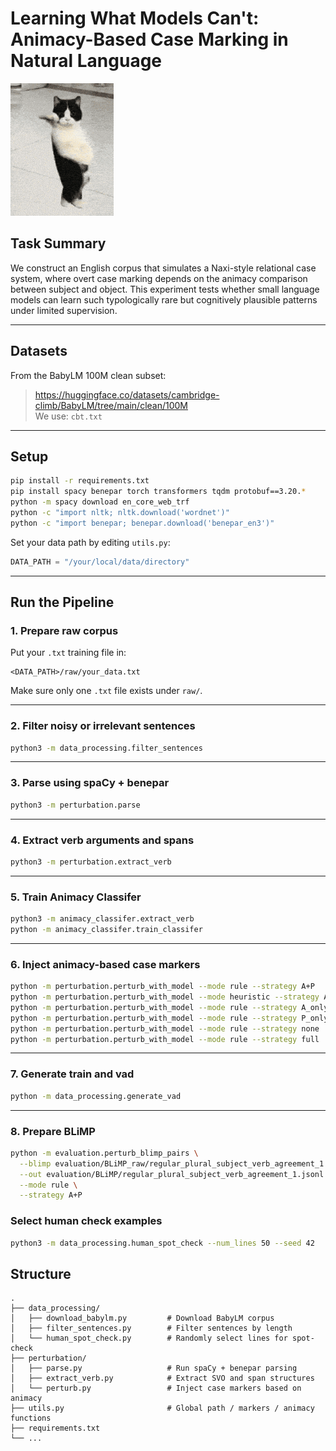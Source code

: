 # Learning What Models Can't: Animacy-Based Case Marking in Natural Language

![Skynet Skyboy](./skynet-skyboy.gif)


## Task Summary

We construct an English corpus that simulates a Naxi-style relational case system, where overt case marking depends on the animacy comparison between subject and object. This experiment tests whether small language models can learn such typologically rare but cognitively plausible patterns under limited supervision.

---

## Datasets

From the BabyLM 100M clean subset:

> https://huggingface.co/datasets/cambridge-climb/BabyLM/tree/main/clean/100M  
We use: `cbt.txt`

---

## Setup

```bash
pip install -r requirements.txt
pip install spacy benepar torch transformers tqdm protobuf==3.20.*
python -m spacy download en_core_web_trf
python -c "import nltk; nltk.download('wordnet')"
python -c "import benepar; benepar.download('benepar_en3')"
```

Set your data path by editing `utils.py`:

```python
DATA_PATH = "/your/local/data/directory"
```

---

## Run the Pipeline

### 1. Prepare raw corpus 

Put your `.txt` training file in:

```
<DATA_PATH>/raw/your_data.txt
```

Make sure only one `.txt` file exists under `raw/`.

---

### 2. Filter noisy or irrelevant sentences

```bash
python3 -m data_processing.filter_sentences
```

---

### 3. Parse using spaCy + benepar

```bash
python3 -m perturbation.parse
```

---

### 4. Extract verb arguments and spans

```bash
python3 -m perturbation.extract_verb
```

---

### 5. Train Animacy Classifer
```bash
python3 -m animacy_classifer.extract_verb
python -m animacy_classifer.train_classifer   
```

---

### 6. Inject animacy-based case markers

```bash
python -m perturbation.perturb_with_model --mode rule --strategy A+P 
python -m perturbation.perturb_with_model --mode heuristic --strategy A+P
python -m perturbation.perturb_with_model --mode rule --strategy A_only
python -m perturbation.perturb_with_model --mode rule --strategy P_only
python -m perturbation.perturb_with_model --mode rule --strategy none
python -m perturbation.perturb_with_model --mode rule --strategy full
```

---

### 7. Generate train and vad
```bash
python -m data_processing.generate_vad
``` 

---

### 8. Prepare BLiMP
```bash
python -m evaluation.perturb_blimp_pairs \
  --blimp evaluation/BLiMP_raw/regular_plural_subject_verb_agreement_1.jsonl \
  --out evaluation/BLiMP/regular_plural_subject_verb_agreement_1.jsonl \
  --mode rule \
  --strategy A+P
```

### Select human check examples
```bash
python3 -m data_processing.human_spot_check --num_lines 50 --seed 42
```

## Structure

```
.
├── data_processing/
│   ├── download_babylm.py         # Download BabyLM corpus
│   ├── filter_sentences.py        # Filter sentences by length
│   └── human_spot_check.py        # Randomly select lines for spot-check
├── perturbation/
│   ├── parse.py                   # Run spaCy + benepar parsing
│   ├── extract_verb.py            # Extract SVO and span structures
│   └── perturb.py                 # Inject case markers based on animacy
├── utils.py                       # Global path / markers / animacy functions
├── requirements.txt
└── ...
```